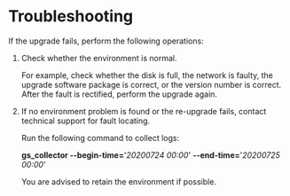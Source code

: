 # Troubleshooting<a name="EN-US_TOPIC_0305491443"></a>

If the upgrade fails, perform the following operations:

1.  Check whether the environment is normal.

    For example, check whether the disk is full, the network is faulty, the upgrade software package is correct, or the version number is correct. After the fault is rectified, perform the upgrade again.

2.  If no environment problem is found or the re-upgrade fails, contact technical support for fault locating.

    Run the following command to collect logs:

    **gs\_collector --begin-time=**'_20200724 00:00_'  **--end-time=**'_20200725 00:00_'

    You are advised to retain the environment if possible.


